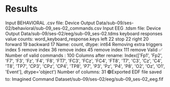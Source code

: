 # Results

Input BEHAVIORAL .csv file: Device Output Data/sub-09/ses-02/behavioral/sub-09_ses-02_commands.csv
Input EEG .tdsm file: Device Output Data/sub-09/ses-02/eeg/sub-09_ses-02.tdms
keyboard responses value counts:
 word_keyboard_response.keys
left        22
stop        22
right       20
forward     19
backward    17
Name: count, dtype: int64
Removing extra triggers
index 5 remove
index 36 remove
index 45 remove
index 111 remove
Valid ✅
Number of valid commands : 100
Columns after rename:
 Index(['Fp1', 'Fp2', 'F7', 'F3', 'Fz', 'F4', 'F8', 'FT7', 'FC3', 'FCz', 'FC4',
       'FT8', 'T7', 'C3', 'Cz', 'C4', 'T8', 'TP7', 'CP3', 'CPz', 'CP4', 'TP8',
       'P7', 'P3', 'Pz', 'P4', 'P8', 'O2', 'Oz', 'O1', 'Event'],
      dtype='object')
Number of columns: 31
🟢Exported EDF file saved to: Imagined Command Dataset/sub-09/ses-02/eeg/sub-09_ses-02_eeg.fif
